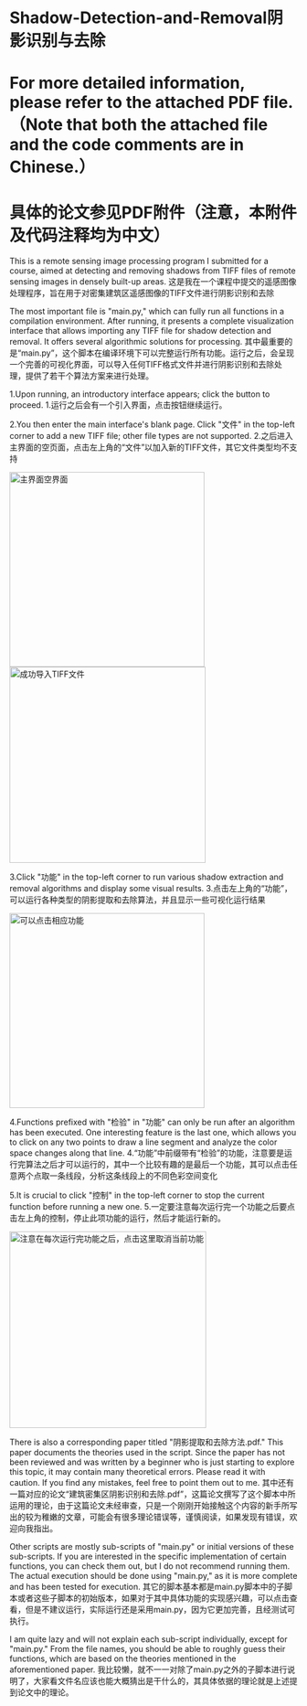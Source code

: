 # Shadow-Detection-and-Removal阴影识别与去除

# For more detailed information, please refer to the attached PDF file.（Note that both the attached file and the code comments are in Chinese.）
# 具体的论文参见PDF附件（注意，本附件及代码注释均为中文）

This is a remote sensing image processing program I submitted for a course, aimed at detecting and removing shadows from TIFF files of remote sensing images in densely built-up areas.
这是我在一个课程中提交的遥感图像处理程序，旨在用于对密集建筑区遥感图像的TIFF文件进行阴影识别和去除

The most important file is "main.py," which can fully run all functions in a compilation environment. After running, it presents a complete visualization interface that allows importing any TIFF file for shadow detection and removal. It offers several algorithmic solutions for processing.
其中最重要的是“main.py”，这个脚本在编译环境下可以完整运行所有功能。运行之后，会呈现一个完善的可视化界面，可以导入任何TIFF格式文件并进行阴影识别和去除处理，提供了若干个算法方案来进行处理。

1.Upon running, an introductory interface appears; click the button to proceed.
1.运行之后会有一个引入界面，点击按钮继续运行。

2.You then enter the main interface's blank page. Click "文件" in the top-left corner to add a new TIFF file; other file types are not supported.
2.之后进入主界面的空页面，点击左上角的“文件”以加入新的TIFF文件，其它文件类型均不支持

<img width="341" alt="主界面空界面" src="https://github.com/user-attachments/assets/a99d151f-3560-4927-8170-83d49a67a09a" />

<img width="343" alt="成功导入TIFF文件" src="https://github.com/user-attachments/assets/7eaf34b9-de3a-420b-a65b-0ea20fb5ecb8" />

3.Click "功能" in the top-left corner to run various shadow extraction and removal algorithms and display some visual results.
3.点击左上角的“功能”，可以运行各种类型的阴影提取和去除算法，并且显示一些可视化运行结果

<img width="341" alt="可以点击相应功能" src="https://github.com/user-attachments/assets/8cac6d29-78e2-4c88-81f2-f5d74e5dbf89" />

4.Functions prefixed with "检验" in "功能" can only be run after an algorithm has been executed. One interesting feature is the last one, which allows you to click on any two points to draw a line segment and analyze the color space changes along that line.
4.“功能”中前缀带有“检验”的功能，注意要是运行完算法之后才可以运行的，其中一个比较有趣的是最后一个功能，其可以点击任意两个点取一条线段，分析这条线段上的不同色彩空间变化

5.It is crucial to click "控制" in the top-left corner to stop the current function before running a new one.
5.一定要注意每次运行完一个功能之后要点击左上角的控制，停止此项功能的运行，然后才能运行新的。

<img width="344" alt="注意在每次运行完功能之后，点击这里取消当前功能" src="https://github.com/user-attachments/assets/1e295229-0c14-45de-9674-31c25d82e29a" />

There is also a corresponding paper titled "阴影提取和去除方法.pdf." This paper documents the theories used in the script. Since the paper has not been reviewed and was written by a beginner who is just starting to explore this topic, it may contain many theoretical errors. Please read it with caution. If you find any mistakes, feel free to point them out to me.
其中还有一篇对应的论文“建筑密集区阴影识别和去除.pdf”，这篇论文撰写了这个脚本中所运用的理论，由于这篇论文未经审查，只是一个刚刚开始接触这个内容的新手所写出的较为稚嫩的文章，可能会有很多理论错误等，谨慎阅读，如果发现有错误，欢迎向我指出。

Other scripts are mostly sub-scripts of "main.py" or initial versions of these sub-scripts. If you are interested in the specific implementation of certain functions, you can check them out, but I do not recommend running them. The actual execution should be done using "main.py," as it is more complete and has been tested for execution.
其它的脚本基本都是main.py脚本中的子脚本或者这些子脚本的初始版本，如果对于其中具体功能的实现感兴趣，可以点击查看，但是不建议运行，实际运行还是采用main.py，因为它更加完善，且经测试可执行。

I am quite lazy and will not explain each sub-script individually, except for "main.py." From the file names, you should be able to roughly guess their functions, which are based on the theories mentioned in the aforementioned paper.
我比较懒，就不一一对除了main.py之外的子脚本进行说明了，大家看文件名应该也能大概猜出是干什么的，其具体依据的理论就是上述提到论文中的理论。

